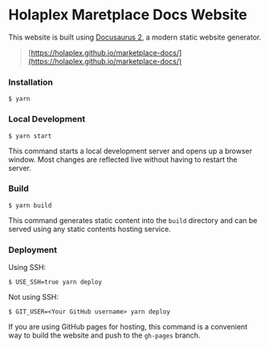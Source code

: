 # Holaplex Maretplace Docs Website

This website is built using [Docusaurus 2](https://docusaurus.io/), a modern static website generator.

> [https://holaplex.github.io/marketplace-docs/](https://holaplex.github.io/marketplace-docs/)

### Installation

```
$ yarn
```

### Local Development

```
$ yarn start
```

This command starts a local development server and opens up a browser window. Most changes are reflected live without having to restart the server.

### Build

```
$ yarn build
```

This command generates static content into the `build` directory and can be served using any static contents hosting service.

### Deployment

Using SSH:

```
$ USE_SSH=true yarn deploy
```

Not using SSH:

```
$ GIT_USER=<Your GitHub username> yarn deploy
```

If you are using GitHub pages for hosting, this command is a convenient way to build the website and push to the `gh-pages` branch.
